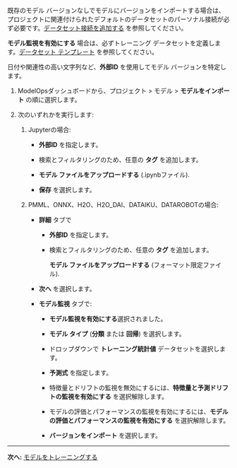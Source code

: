 既存のモデル バージョンなしでモデルにバージョンをインポートする場合は、プロジェクトに関連付けられたデフォルトのデータセットのパーソナル接続が必ず必要です。[データセット接続を追加する](vpe1725389258480.md) を参照してください。

**モデル監視を有効にする** 場合は、必ずトレーニング データセットを定義します。[データセット テンプレート](nwv1725409283494.md) を参照してください。

日付や関連性の高い文字列など、**外部ID** を使用してモデル バージョンを特定します。

1.  ModelOpsダッシュボードから、プロジェクト > モデル > **モデルをインポート** の順に選択します。


1.  次のいずれかを実行します:

    1.  Jupyterの場合:

        -   **外部ID** を指定します。


        -   検索とフィルタリングのため、任意の **タグ** を追加します。


        -   **モデル ファイルをアップロードする** (.ipynbファイル).


        -   **保存** を選択します。


    1.  PMML、ONNX、H2O、H2O_DAI、DATAIKU、DATAROBOTの場合:

        -   **詳細** タブで

            -   **外部ID** を指定します。


            -   検索とフィルタリングのため、任意の **タグ** を追加します。

                **モデル ファイルをアップロードする** (フォーマット限定ファイル).


        -   **次へ** を選択します。


        -   **モデル監視** タブで:

            -   **モデル監視を有効にする**選択されました。


            -   **モデル タイプ** (**分類** または **回帰**) を選択します。


            -   ドロップダウンで **トレーニング統計値** データセットを選択します。


            -   **予測式** を指定します。


            -   特徴量とドリフトの監視を無効にするには、**特徴量と予測ドリフトの監視を有効にする** を選択解除します。


            -   モデルの評価とパフォーマンスの監視を有効にするには、**モデルの評価とパフォーマンスの監視を有効にする** を選択解除します。


            -   **バージョンをインポート** を選択します。


---

**次へ:** [モデルをトレーニングする](etl1725408512818.md)

